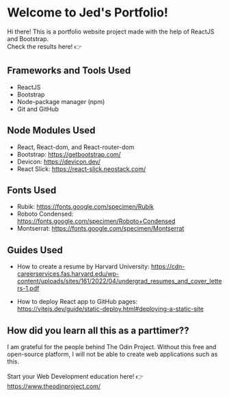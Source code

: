 # Welcome to Jed's Portfolio!

Hi there! This is a portfolio website project made with the help of ReactJS and Bootstrap.<br/>
Check the results here! 👉

## Frameworks and Tools Used

- ReactJS
- Bootstrap
- Node-package manager (npm)
- Git and GitHub

## Node Modules Used

- React, React-dom, and React-router-dom
- Bootstrap: https://getbootstrap.com/
- Devicon: https://devicon.dev/
- React Slick: https://react-slick.neostack.com/

## Fonts Used

- Rubik: https://fonts.google.com/specimen/Rubik
- Roboto Condensed: https://fonts.google.com/specimen/Roboto+Condensed
- Montserrat: https://fonts.google.com/specimen/Montserrat

## Guides Used

- How to create a resume by Harvard University: https://cdn-careerservices.fas.harvard.edu/wp-content/uploads/sites/161/2022/04/undergrad_resumes_and_cover_letters-1.pdf

- How to deploy React app to GitHub pages: https://vitejs.dev/guide/static-deploy.html#deploying-a-static-site

## How did you learn all this as a parttimer??

I am grateful for the people behind The Odin Project. Without this free and open-source platform, I will not be able to create web applications such as this.<br/>
<br/>
Start your Web Development education here! 👉 https://www.theodinproject.com/
